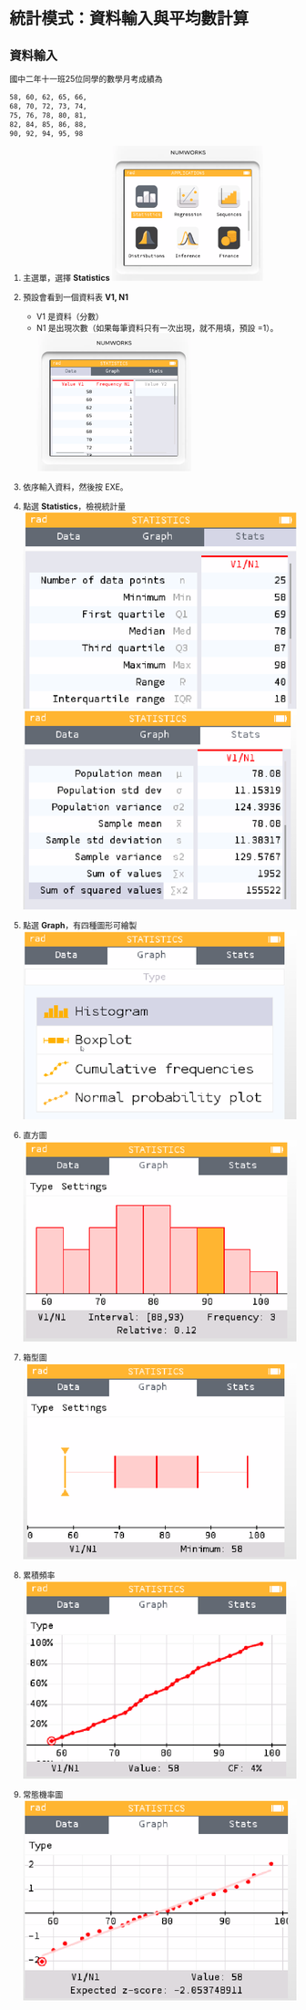 # 統計模式：資料輸入與平均數計算

## 資料輸入

國中二年十一班25位同學的數學月考成績為

```
58, 60, 62, 65, 66,
68, 70, 72, 73, 74,
75, 76, 78, 80, 81,
82, 84, 85, 86, 88,
90, 92, 94, 95, 98
```

1. 主選單，選擇 **Statistics**
![](img/12_01.png)

2. 預設會看到一個資料表 **V1, N1**
   * V1 是資料（分數）
   * N1 是出現次數（如果每筆資料只有一次出現，就不用填，預設 =1）。
![](img/12_02.png)
3. 依序輸入資料，然後按 EXE。
4. 點選 **Statistics**，檢視統計量
![](img/12_03.png)
![](img/12_04.png)
5. 點選 **Graph**，有四種圖形可繪製
![](img/12_05.png)
6. 直方圖
![](img/12_06.png)
7. 箱型圖
![](img/12_07.png)
8. 累積頻率
![](img/12_08.png)
9.  常態機率圖
![](img/12_09.png)